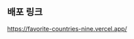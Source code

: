 ## 배포 링크

<a href="https://favorite-countries-nine.vercel.app/">https://favorite-countries-nine.vercel.app/</a>
